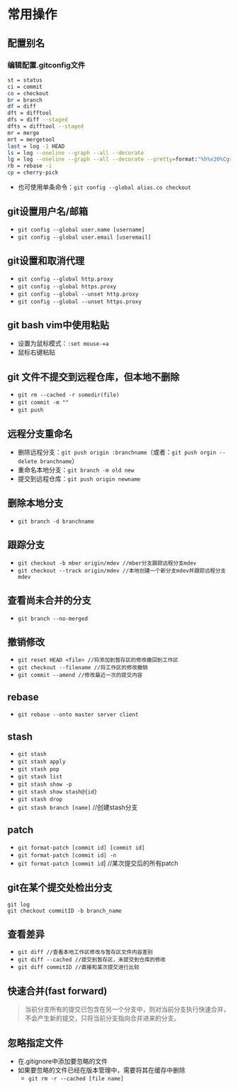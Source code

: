 # 常用操作

## 配置别名

### 编辑配置.gitconfig文件

```bash
st = status
ci = commit
co = checkout
br = branch
df = diff
dft = difftool
dfs = diff --staged
dfts = difftool --staged
mr = merge
mrt = mergetool
last = log -1 HEAD
ls = log --oneline --graph --all --decorate
lg = log --oneline --graph --all --decorate --pretty=format:"%h%x20%Cgreen%d%x20%Cred%an%x20%C(yellow)%ad%x20%Creset%s" --full-history --date=short
rb = rebase -i
cp = cherry-pick
```

- 也可使用单条命令：``git config --global alias.co checkout``

## git设置用户名/邮箱

- ``git config --global user.name [username]``
- ``git config --global user.email [useremail]``

## git设置和取消代理

- ``git config --global http.proxy``
- ``git config --global https.proxy``
- ``git config --global --unset http.proxy``
- ``git config --global --unset https.proxy``

## git bash vim中使用粘贴

- 设置为鼠标模式：``:set mouse-=a``
- 鼠标右键粘贴

## git 文件不提交到远程仓库，但本地不删除

- ``git rm --cached -r somedir(file)``
- ``git commit -m ""``
- ``git push``

## 远程分支重命名

- 删除远程分支：``git push origin :branchname``（或者：``git push orgin --delete branchname``）
- 重命名本地分支：``git branch -m old new``
- 提交到远程仓库：``git push origin newname``

## 删除本地分支

- ``git branch -d branchname``

## 跟踪分支

- ``git checkout -b mber origin/mdev //mber分支跟踪远程分支mdev``
- ``git checkout --track origin/mdev //本地创建一个新分支mdev并跟踪远程分支mdev``

## 查看尚未合并的分支

- ``git branch --no-merged``

## 撤销修改

- ``git reset HEAD <file> //将添加到暂存区的修改撤回到工作区``
- ``git checkout --filename //将工作区的修改撤销``
- ``git commit --amend //修改最近一次的提交内容``

## rebase

- ``git rebase --onto master server client``

## stash

- ``git stash``
- ``git stash apply``
- ``git stash pop``
- ``git stash list``
- ``git stash show -p``
- ``git stash show stash@{id}``
- ``git stash drop``
- ``git stash branch [name]`` //创建stash分支

## patch

- ``git format-patch [commit id] [commit id]``
- ``git format-patch [commit id] -n``
- ``git format-patch [commit id``] //某次提交后的所有patch

## git在某个提交处检出分支

```text
git log
git checkout commitID -b branch_name
```

## 查看差异

- ``git diff //查看本地工作区修改与暂存区文件内容差别``
- ``git diff --cached //提交到暂存区，未提交到仓库的修改``
- ``git diff commitID //直接和某次提交进行比较``

## 快速合并(fast forward)

> 当前分支所有的提交已包含在另一个分支中，则对当前分支执行快速合并，不会产生新的提交，只将当前分支指向合并进来的分支。

## 忽略指定文件

- 在.gitignore中添加要忽略的文件
- 如果要忽略的文件已经在版本管理中，需要将其在缓存中删除
    - ``git rm -r --cached [file name]``